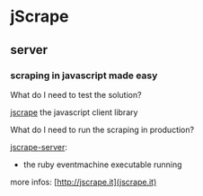 # jScrape
## server

### scraping in javascript made easy

What do I need to test the solution?

[jscrape](https://github.com/makevoid/jscrape)
the javascript client library


What do I need to run the scraping in production?

[jscrape-server](https://github.com/makevoid/jscrape-server):
- the ruby eventmachine executable running


more infos: [http://jscrape.it](jscrape.it)